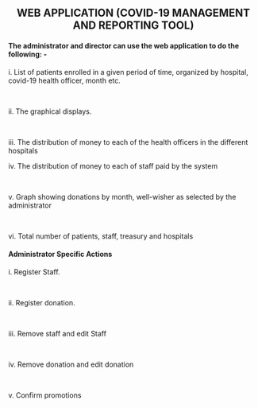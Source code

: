 <center><h2>WEB APPLICATION (COVID-19 MANAGEMENT AND REPORTING TOOL)</h2></center>

<h4>The administrator and director can use the web application to do the following: -</h4>

i. List of patients enrolled in a given period of time, organized by hospital, covid-19 health
officer, month etc.

<br>


ii. The graphical displays.

<br>

iii. The distribution of money to each of the health officers in the different hospitals

iv. The distribution of money to each of staff paid by the system

<br>

v. Graph showing donations by month, well-wisher as selected by the administrator

<br>

vi. Total number of patients, staff, treasury and hospitals


<h4>Administrator Specific Actions</h4>

i. Register Staff.

<br>


ii. Register donation.

<br>

iii. Remove staff and edit Staff

<br> 

iv. Remove donation and edit donation

<br>

v. Confirm promotions

